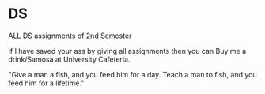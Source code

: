# DS
ALL DS assignments of  2nd Semester

If I have saved your ass by giving all assignments then you can Buy me a drink/Samosa at University Cafeteria.

"Give a man a fish, and you feed him for a day. Teach a man to fish, and you feed him for a lifetime."
